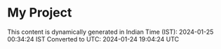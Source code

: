 # My Project

This content is dynamically generated in Indian Time (IST): 2024-01-25 00:34:24 IST
Converted to UTC: 2024-01-24 19:04:24 UTC
